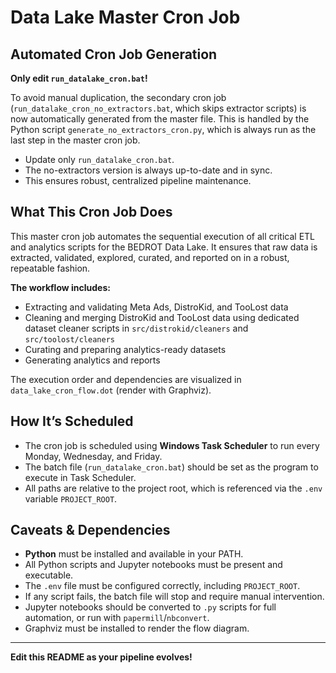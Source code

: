# Data Lake Master Cron Job

## Automated Cron Job Generation

**Only edit `run_datalake_cron.bat`!**

To avoid manual duplication, the secondary cron job (`run_datalake_cron_no_extractors.bat`, which skips extractor scripts) is now automatically generated from the master file. This is handled by the Python script `generate_no_extractors_cron.py`, which is always run as the last step in the master cron job.

- Update only `run_datalake_cron.bat`.
- The no-extractors version is always up-to-date and in sync.
- This ensures robust, centralized pipeline maintenance.

## What This Cron Job Does
This master cron job automates the sequential execution of all critical ETL and analytics scripts for the BEDROT Data Lake. It ensures that raw data is extracted, validated, explored, curated, and reported on in a robust, repeatable fashion.

**The workflow includes:**
- Extracting and validating Meta Ads, DistroKid, and TooLost data
- Cleaning and merging DistroKid and TooLost data using dedicated dataset cleaner scripts in `src/distrokid/cleaners` and `src/toolost/cleaners`
- Curating and preparing analytics-ready datasets
- Generating analytics and reports

The execution order and dependencies are visualized in `data_lake_cron_flow.dot` (render with Graphviz).

## How It’s Scheduled
- The cron job is scheduled using **Windows Task Scheduler** to run every Monday, Wednesday, and Friday.
- The batch file (`run_datalake_cron.bat`) should be set as the program to execute in Task Scheduler.
- All paths are relative to the project root, which is referenced via the `.env` variable `PROJECT_ROOT`.

## Caveats & Dependencies
- **Python** must be installed and available in your PATH.
- All Python scripts and Jupyter notebooks must be present and executable.
- The `.env` file must be configured correctly, including `PROJECT_ROOT`.
- If any script fails, the batch file will stop and require manual intervention.
- Jupyter notebooks should be converted to `.py` scripts for full automation, or run with `papermill`/`nbconvert`.
- Graphviz must be installed to render the flow diagram.

---
**Edit this README as your pipeline evolves!**
